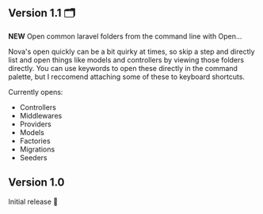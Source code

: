 ## Version 1.1 🗂️

**NEW** Open common laravel folders from the command line with Open...

Nova's open quickly can be a bit quirky at times, so skip a step and directly list and open things like models and controllers by viewing those folders directly.
You can use keywords to open these directly in the command palette, but I reccomend attaching some of these to keyboard shortcuts.

Currently opens:

- Controllers
- Middlewares
- Providers
- Models
- Factories
- Migrations
- Seeders

## Version 1.0

Initial release 🎉
